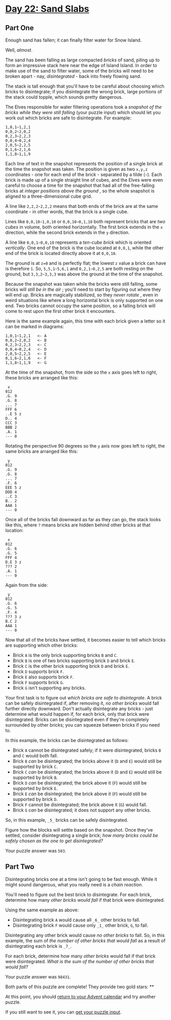 # [Day 22: Sand Slabs](https://adventofcode.com/2023/day/22)
## Part One

Enough sand has fallen; it can finally filter water for Snow Island.

Well, _almost_.

The sand has been falling as large compacted _bricks_ of sand, piling up to
form an impressive stack here near the edge of Island Island. In order to make
use of the sand to filter water, some of the bricks will need to be broken
apart - nay, _disintegrated_ \- back into freely flowing sand.

The stack is tall enough that you'll have to be careful about choosing which
bricks to disintegrate; if you disintegrate the wrong brick, large portions of
the stack could topple, which sounds pretty dangerous.

The Elves responsible for water filtering operations took a _snapshot of the
bricks while they were still falling_ (your puzzle input) which should let you
work out which bricks are safe to disintegrate. For example:

    
    
    1,0,1~1,2,1
    0,0,2~2,0,2
    0,2,3~2,2,3
    0,0,4~0,2,4
    2,0,5~2,2,5
    0,1,6~2,1,6
    1,1,8~1,1,9
    

Each line of text in the snapshot represents the position of a single brick at
the time the snapshot was taken. The position is given as two `x,y,z`
coordinates - one for each end of the brick - separated by a tilde (`~`). Each
brick is made up of a single straight line of cubes, and the Elves were even
careful to choose a time for the snapshot that had all of the free-falling
bricks at _integer positions above the ground_ , so the whole snapshot is
aligned to a three-dimensional cube grid.

A line like `2,2,2~2,2,2` means that both ends of the brick are at the same
coordinate - in other words, that the brick is a single cube.

Lines like `0,0,10~1,0,10` or `0,0,10~0,1,10` both represent bricks that are
_two cubes_ in volume, both oriented horizontally. The first brick extends in
the `x` direction, while the second brick extends in the `y` direction.

A line like `0,0,1~0,0,10` represents a _ten-cube brick_ which is oriented
_vertically_. One end of the brick is the cube located at `0,0,1`, while the
other end of the brick is located directly above it at `0,0,10`.

The ground is at `z=0` and is perfectly flat; the lowest `z` value a brick can
have is therefore `1`. So, `5,5,1~5,6,1` and `0,2,1~0,2,5` are both resting on
the ground, but `3,3,2~3,3,3` was above the ground at the time of the
snapshot.

Because the snapshot was taken while the bricks were still falling, some
bricks will _still be in the air_ ; you'll need to start by figuring out where
they will end up. Bricks are magically stabilized, so they _never rotate_ ,
even in weird situations like where a long horizontal brick is only supported
on one end. Two bricks cannot occupy the same position, so a falling brick
will come to rest upon the first other brick it encounters.

Here is the same example again, this time with each brick given a letter so it
can be marked in diagrams:

    
    
    1,0,1~1,2,1   <- A
    0,0,2~2,0,2   <- B
    0,2,3~2,2,3   <- C
    0,0,4~0,2,4   <- D
    2,0,5~2,2,5   <- E
    0,1,6~2,1,6   <- F
    1,1,8~1,1,9   <- G
    

At the time of the snapshot, from the side so the `x` axis goes left to right,
these bricks are arranged like this:

    
    
     x
    012
    .G. 9
    .G. 8
    ... 7
    FFF 6
    ..E 5 z
    D.. 4
    CCC 3
    BBB 2
    .A. 1
    --- 0
    

Rotating the perspective 90 degrees so the `y` axis now goes left to right,
the same bricks are arranged like this:

    
    
     y
    012
    .G. 9
    .G. 8
    ... 7
    .F. 6
    EEE 5 z
    DDD 4
    ..C 3
    B.. 2
    AAA 1
    --- 0
    

Once all of the bricks fall downward as far as they can go, the stack looks
like this, where `?` means bricks are hidden behind other bricks at that
location:

    
    
     x
    012
    .G. 6
    .G. 5
    FFF 4
    D.E 3 z
    ??? 2
    .A. 1
    --- 0
    

Again from the side:

    
    
     y
    012
    .G. 6
    .G. 5
    .F. 4
    ??? 3 z
    B.C 2
    AAA 1
    --- 0
    

Now that all of the bricks have settled, it becomes easier to tell which
bricks are supporting which other bricks:

  * Brick `A` is the only brick supporting bricks `B` and `C`.
  * Brick `B` is one of two bricks supporting brick `D` and brick `E`.
  * Brick `C` is the other brick supporting brick `D` and brick `E`.
  * Brick `D` supports brick `F`.
  * Brick `E` also supports brick `F`.
  * Brick `F` supports brick `G`.
  * Brick `G` isn't supporting any bricks.

Your first task is to figure out _which bricks are safe to disintegrate_. A
brick can be safely disintegrated if, after removing it, _no other bricks_
would fall further directly downward. Don't actually disintegrate any bricks -
just determine what would happen if, for each brick, only that brick were
disintegrated. Bricks can be disintegrated even if they're completely
surrounded by other bricks; you can squeeze between bricks if you need to.

In this example, the bricks can be disintegrated as follows:

  * Brick `A` cannot be disintegrated safely; if it were disintegrated, bricks `B` and `C` would both fall.
  * Brick `B` _can_ be disintegrated; the bricks above it (`D` and `E`) would still be supported by brick `C`.
  * Brick `C` _can_ be disintegrated; the bricks above it (`D` and `E`) would still be supported by brick `B`.
  * Brick `D` _can_ be disintegrated; the brick above it (`F`) would still be supported by brick `E`.
  * Brick `E` _can_ be disintegrated; the brick above it (`F`) would still be supported by brick `D`.
  * Brick `F` cannot be disintegrated; the brick above it (`G`) would fall.
  * Brick `G` _can_ be disintegrated; it does not support any other bricks.

So, in this example, `_5_` bricks can be safely disintegrated.

Figure how the blocks will settle based on the snapshot. Once they've settled,
consider disintegrating a single brick; _how many bricks could be safely
chosen as the one to get disintegrated?_

Your puzzle answer was `503`.

## Part Two

Disintegrating bricks one at a time isn't going to be fast enough. While it
might sound dangerous, what you really need is a _chain reaction_.

You'll need to figure out the best brick to disintegrate. For each brick,
determine how many _other bricks would fall_ if that brick were disintegrated.

Using the same example as above:

  * Disintegrating brick `A` would cause all `_6_` other bricks to fall.
  * Disintegrating brick `F` would cause only `_1_` other brick, `G`, to fall.

Disintegrating any other brick would cause _no other bricks_ to fall. So, in
this example, the sum of _the number of other bricks that would fall_ as a
result of disintegrating each brick is `_7_`.

For each brick, determine how many _other bricks_ would fall if that brick
were disintegrated. _What is the sum of the number of other bricks that would
fall?_

Your puzzle answer was `98431`.

Both parts of this puzzle are complete! They provide two gold stars: **

At this point, you should [return to your Advent calendar](https://adventofcode.com/2023) and try
another puzzle.

If you still want to see it, you can [get your puzzle input](https://adventofcode.com/2023/day/22/input).
